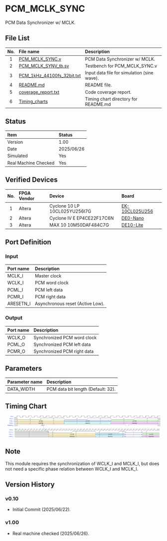 # PCM_MCLK_SYNC
PCM Data Synchronizer w/ MCLK.

## File List
| No. |File name|Description|
|:---:|:-------------------------|:----------|
|  1  |[PCM_MCLK_SYNC.v](./PCM_MCLK_SYNC.v)|PCM Data Synchronizer w/ MCLK.|
|  2  |[PCM_MCLK_SYNV_tb.sv](./PCM_MCLK_SYNV_tb.sv)|Testbench for PCM_MCLK_SYNC.v|
|  3  |[PCM_1kHz_44100fs_32bit.txt](./PCM_1kHz_44100fs_32bit.txt)|Input data file for simulation (sine wave).|
|  4  |[README.md](./README.md)|README file.|
|  5  |[coverage_report.txt](./coverage_report.txt)|Code coverage report.|
|  6  |[Timing_charts](./Timing_charts)|Timing chart directory for README.md|


## Status
|Item|Status|
|:------|:---------|
|Version|1.00|
|Date   |2025/06/26|
|Simulated|Yes|
|Real Machine Checked|Yes|

## Verified Devices
|No.|FPGA Vendor|Device|Board|
|:-:|:----------|:-----|:----|
|1|Altera|Cyclone 10 LP 10CL025YU256I7G|[EK-10CL025U256](https://www.intel.com/content/www/us/en/products/details/fpga/development-kits/cyclone/10-lp-evaluation-kit.html)|
|2|Altera|Cyclone IV E EP4CE22F17C6N|[DE0-Nano](https://www.terasic.com.tw/cgi-bin/page/archive.pl?No=593)|
|3|Altera|MAX 10 10M50DAF484C7G|[DE10-Lite](https://www.terasic.com.tw/cgi-bin/page/archive.pl?Language=English&CategoryNo=234&No=1021)|

## Port Definition
### Input
|Port name|Description|
|:--------|:----------|
|MCLK_I|Master clock|
|WCLK_I|PCM word clock|
|PCML_I|PCM left data|
|PCMR_I|PCM right data|
|ARESETN_I|Asynchronous reset (Active Low).|

### Output
|Port name|Description|
|:--------|:----------|
|WCLK_O|Synchronized PCM word clock|
|PCML_O|Synchronized PCM left data|
|PCMR_O|Synchronized PCM right data|

## Parameters
|Parameter name|Description|
|:-------------|:----------|
|DATA_WIDTH|PCM data bit length (Default: 32).|

## Timing Chart
![Sequence](./Timing_charts/02_png/PCM_MCLK_SYNC_sequence.png)

## Note
This module requires the synchronization of WCLK_I and MCLK_I, but does not need a specific phase relation between WCLK_I and MCLK_I.

## Version History
### v0.10
- Initial Commit (2025/06/22).
### v1.00
- Real machine checked (2025/06/26).
